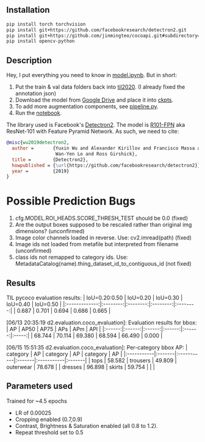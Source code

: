 ## Installation
```bash
pip install torch torchvision
pip install git+https://github.com/facebookresearch/detectron2.git
pip install git+https://github.com/jinmingteo/cocoapi.git#subdirectory=PythonAPI
pip install opencv-python
```

## Description
Hey, I put everything you need to know in [model.ipynb](model.ipynb). But in short:
1. Put the train & val data folders back into [til2020](til2020). (I already fixed the annotation json)
2. Download the model from [Google Drive](https://drive.google.com/file/d/1NAqYvcLSyLfB8IV8DuXoiDmZrW857byV/view?usp=sharing) and place it into [ckpts](ckpts).
3. To add more augmentation components, see [pipeline.py](pipeline.py).
4. Run the [notebook](model.ipynb).

The library used is Facebook's [Detectron2](https://github.com/facebookresearch/detectron2). The model is [R101-FPN](https://github.com/facebookresearch/detectron2/blob/master/MODEL_ZOO.md#faster-r-cnn) aka ResNet-101 with Feature Pyramid Network. As such, we need to cite:

```BibTeX
@misc{wu2019detectron2,
  author =       {Yuxin Wu and Alexander Kirillov and Francisco Massa and
                  Wan-Yen Lo and Ross Girshick},
  title =        {Detectron2},
  howpublished = {\url{https://github.com/facebookresearch/detectron2}},
  year =         {2019}
}
```

# Possible Prediction Bugs
1. cfg.MODEL.ROI_HEADS.SCORE_THRESH_TEST should be 0.0 (fixed)
2. Are the output boxes supposed to be rescaled rather than original img dimensions? (unconfirmed)
3. Image color channels loaded in reverse. Use: cv2.imread(path) (fixed)
4. Image ids not loaded from metafile but interpreted from filename (unconfirmed)
5. class ids not remapped to category ids. Use: MetadataCatalog(name).thing_dataset_id_to_contiguous_id (not fixed)

## Results
TIL pycoco evaluation results:
| IoU=0.20:0.50 | IoU=0.20 | IoU=0.30 | IoU=0.40 | IoU=0.50 |
|:-------------:|:--------:|:--------:|:--------:|:--------:|
|     0.687     |  0.701   |   0.694  |   0.686  |   0.665  |

[06/13 20:35:19 d2.evaluation.coco_evaluation]: Evaluation results for bbox: 
|   AP   |  AP50  |  AP75  |  APs   |  APm   |  APl  |
|:------:|:------:|:------:|:------:|:------:|:-----:|
| 68.744 | 70.114 | 69.380 | 68.594 | 66.490 | 0.000 |

[06/15 15:51:35 d2.evaluation.coco_evaluation]: Per-category bbox AP: 
| category   | AP     | category   | AP     | category   | AP     |
|:-----------|:-------|:-----------|:-------|:-----------|:-------|
| tops       | 58.582 | trousers   | 49.809 | outerwear  | 78.678 |
| dresses    | 96.898 | skirts     | 59.754 |            |        |

## Parameters used
Trained for ~4.5 epochs
- LR of 0.00025
- Cropping enabled (0.7,0.9)
- Contrast, Brightness & Saturation enabled (all 0.8 to 1.2).
- Repeat threshold set to 0.5
